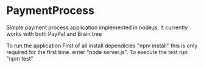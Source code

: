 # PaymentProcess
Simple payment process application implemented in node.js.
It currently works with both PayPal and Brain tree


To run the application 
First of all install dependicies "npm install" this is only required for the first time.
enter "node server.js". To execute the test run "npm test"
